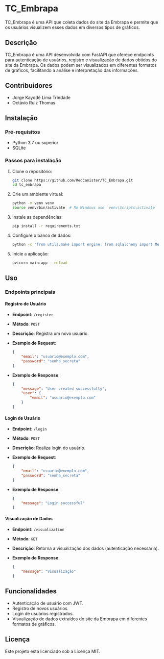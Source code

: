# TC_Embrapa

TC_Embrapa é uma API que coleta dados do site da Embrapa e permite que os usuários visualizem esses dados em diversos tipos de gráficos.

## Descrição

TC_Embrapa é uma API desenvolvida com FastAPI que oferece endpoints para autenticação de usuários, registro e visualização de dados obtidos do site da Embrapa. Os dados podem ser visualizados em diferentes formatos de gráficos, facilitando a análise e interpretação das informações.

## Contribuidores

- Jorge Kayodê Lima Trindade
- Octávio Ruiz Thomas

## Instalação

### Pré-requisitos

- Python 3.7 ou superior
- SQLite

### Passos para instalação

1. Clone o repositório:
    ```bash
    git clone https://github.com/RedCanister/TC_Embrapa.git
    cd tc_embrapa
    ```

2. Crie um ambiente virtual:
    ```bash
    python -m venv venv
    source venv/bin/activate  # No Windows use `venv\Scripts\activate`
    ```

3. Instale as dependências:
    ```bash
    pip install -r requirements.txt
    ```

4. Configure o banco de dados:
    ```bash
    python -c "from utils.make import engine; from sqlalchemy import MetaData; metadata = MetaData(bind=engine); metadata.create_all()"
    ```

5. Inicie a aplicação:
    ```bash
    uvicorn main:app --reload
    ```

## Uso

### Endpoints principais

#### Registro de Usuário

- **Endpoint**: `/register`
- **Método**: `POST`
- **Descrição**: Registra um novo usuário.

- **Exemplo de Request**:
    ```json
    {
        "email": "usuario@exemplo.com",
        "password": "senha_secreta"
    }
    ```

- **Exemplo de Response**:
    ```json
    {
        "message": "User created successfully",
        "user": {
            "email": "usuario@exemplo.com"
        }
    }
    ```

#### Login de Usuário

- **Endpoint**: `/login`
- **Método**: `POST`
- **Descrição**: Realiza login do usuário.

- **Exemplo de Request**:
    ```json
    {
        "email": "usuario@exemplo.com",
        "password": "senha_secreta"
    }
    ```

- **Exemplo de Response**:
    ```json
    {
        "message": "Login successful"
    }
    ```

#### Visualização de Dados

- **Endpoint**: `/visualization`
- **Método**: `GET`
- **Descrição**: Retorna a visualização dos dados (autenticação necessária).

- **Exemplo de Response**:
    ```json
    {
        "message": "Visualização"
    }
    ```

## Funcionalidades

- Autenticação de usuário com JWT.
- Registro de novos usuários.
- Login de usuários registrados.
- Visualização de dados extraídos do site da Embrapa em diferentes formatos de gráficos.

## Licença

Este projeto está licenciado sob a Licença MIT.
